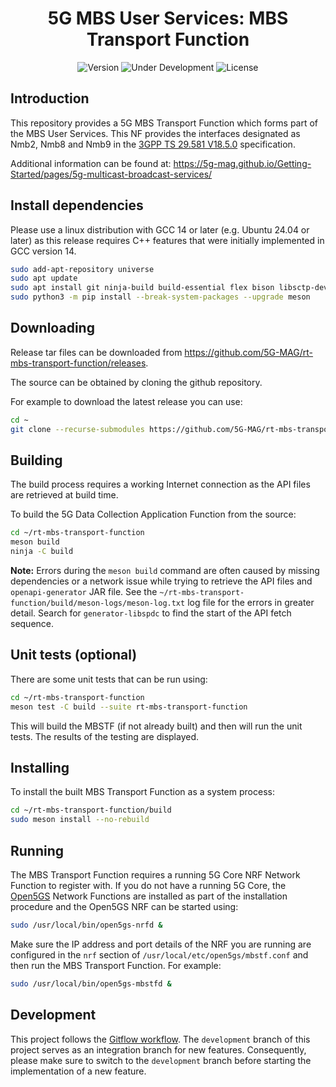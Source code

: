 <h1 align="center">5G MBS User Services: MBS Transport Function</h1>
<p align="center">
  <img src="https://img.shields.io/github/v/tag/5G-MAG/rt-mbs-transport-function?label=version" alt="Version">
  <img src="https://img.shields.io/badge/Status-Under_Development-yellow" alt="Under Development">
  <img src="https://img.shields.io/badge/License-5G--MAG%20Public%20License%20(v1.0)-blue" alt="License">
</p>

## Introduction

This repository provides a 5G MBS Transport Function which forms part of the MBS User Services. This NF provides the interfaces designated as Nmb2, Nmb8 and Nmb9 in the [3GPP TS 29.581 V18.5.0](https://www.3gpp.org/DynaReport/29581.htm) specification.

Additional information can be found at: https://5g-mag.github.io/Getting-Started/pages/5g-multicast-broadcast-services/

## Install dependencies

Please use a linux distribution with GCC 14 or later (e.g. Ubuntu 24.04 or later) as this release requires C++ features that were initially implemented in GCC version 14.

```bash
sudo add-apt-repository universe
sudo apt update
sudo apt install git ninja-build build-essential flex bison libsctp-dev libgnutls28-dev libgcrypt-dev libssl-dev libidn11-dev libmongoc-dev libbson-dev libyaml-dev libnghttp2-dev libmicrohttpd-dev libcurl4-gnutls-dev libtins-dev libtalloc-dev libpcre2-dev libboost-system-dev libboost-thread-dev libboost-program-options-dev libboost-test-dev libspdlog-dev libtinyxml2-dev libconfig++-dev uuid-dev gcc-14 curl wget default-jdk cmake jq util-linux-extra
sudo python3 -m pip install --break-system-packages --upgrade meson
```

## Downloading

Release tar files can be downloaded from <https://github.com/5G-MAG/rt-mbs-transport-function/releases>.

The source can be obtained by cloning the github repository.

For example to download the latest release you can use:

```bash
cd ~
git clone --recurse-submodules https://github.com/5G-MAG/rt-mbs-transport-function.git
```

## Building

The build process requires a working Internet connection as the API files are retrieved at build time.

To build the 5G Data Collection Application Function from the source:

```bash
cd ~/rt-mbs-transport-function
meson build
ninja -C build
```

**Note:** Errors during the `meson build` command are often caused by missing dependencies or a network issue while trying to retrieve the API files and `openapi-generator` JAR file. See the `~/rt-mbs-transport-function/build/meson-logs/meson-log.txt` log file for the errors in greater detail. Search for `generator-libspdc` to find the start of the API fetch sequence.

## Unit tests (optional)

There are some unit tests that can be run using:

```bash
cd ~/rt-mbs-transport-function
meson test -C build --suite rt-mbs-transport-function
```

This will build the MBSTF (if not already built) and then will run the unit tests. The results of the testing are displayed.

## Installing

To install the built MBS Transport Function as a system process:

```bash
cd ~/rt-mbs-transport-function/build
sudo meson install --no-rebuild
```

## Running

The MBS Transport Function requires a running 5G Core NRF Network Function to register with. If you do not have a running 5G Core, the [Open5GS](https://open5gs.org/) Network Functions are installed as part of the installation procedure and the Open5GS NRF can be started using:

```bash
sudo /usr/local/bin/open5gs-nrfd &
```

Make sure the IP address and port details of the NRF you are running are configured in the `nrf` section of `/usr/local/etc/open5gs/mbstf.conf` and then run the MBS Transport Function. For example:

```bash
sudo /usr/local/bin/open5gs-mbstfd &
```

## Development

This project follows
the [Gitflow workflow](https://www.atlassian.com/git/tutorials/comparing-workflows/gitflow-workflow). The
`development` branch of this project serves as an integration branch for new features. Consequently, please make sure to
switch to the `development` branch before starting the implementation of a new feature.

